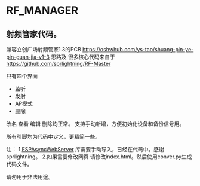 # RF_MANAGER

## 射频管家代码。

兼容立创广场射频管家1.3的PCB https://oshwhub.com/ys-tao/shuang-pin-ye-pin-guan-jia-v1-3
思路及 很多核心代码来自于  https://github.com/sprlightning/RF-Master

只有四个界面

- 监听
- 发射
- AP模式
- 删除

改名 查看 编辑 删除均正常。 支持手动新增，方便初始化设备和备份信号用。

所有引脚均为代码中定义，更精简一些。

注：
1.[ESPAsyncWebServer](https://github.com/sprlightning/ESPAsyncWebServer) 库需要手动导入，已经在代码中。感谢sprlightning。
2.如果需要修改网页 请修改index.html。然后使用conver.py生成代码文件。

请勿用于非法用途。
